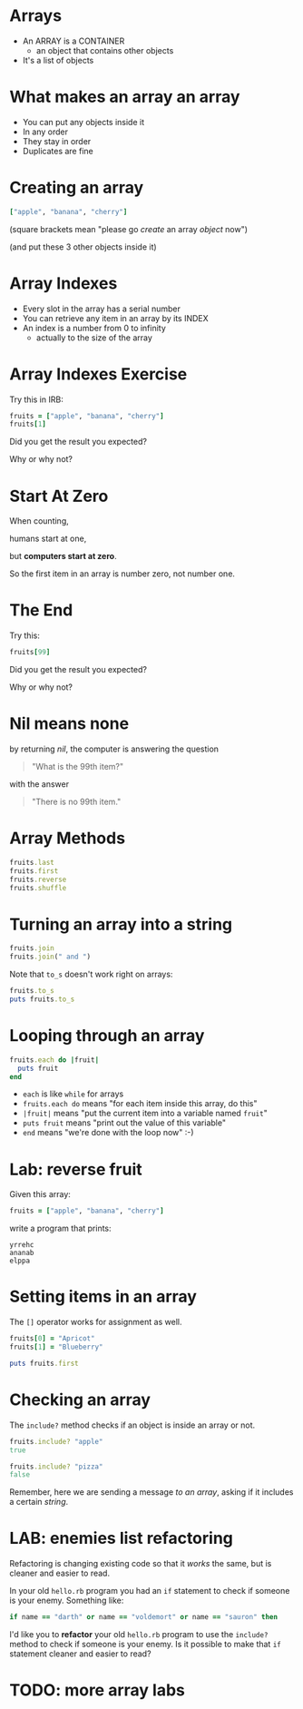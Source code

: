 # Arrays

* An ARRAY is a CONTAINER
  * an object that contains other objects
* It's a list of objects

# What makes an array an array

* You can put any objects inside it
* In any order
* They stay in order
* Duplicates are fine

# Creating an array

```ruby
["apple", "banana", "cherry"]
```

(square brackets mean "please go *create* an array *object* now")

(and put these 3 other objects inside it)

# Array Indexes

* Every slot in the array has a serial number
* You can retrieve any item in an array by its INDEX
* An index is a number from 0 to infinity
  * actually to the size of the array

# Array Indexes Exercise

Try this in IRB:

```ruby
fruits = ["apple", "banana", "cherry"]
fruits[1]
```

Did you get the result you expected?

Why or why not?

# Start At Zero

When counting,

humans start at one,

but **computers start at zero**.

So the first item in an array is number zero, not number one.

# The End

Try this:

```ruby
fruits[99]
```

Did you get the result you expected?

Why or why not?

# Nil means none

by returning *nil*, the computer is answering the question

> "What is the 99th item?"

with the answer

> "There is no 99th item."

# Array Methods

```ruby
fruits.last
fruits.first
fruits.reverse
fruits.shuffle
```

# Turning an array into a string

```ruby
fruits.join
fruits.join(" and ")
```

Note that `to_s` doesn't work right on arrays:

```ruby
fruits.to_s
puts fruits.to_s
```

# Looping through an array

```ruby
fruits.each do |fruit|
  puts fruit
end
```

* `each` is like `while` for arrays
* `fruits.each do` means "for each item inside this array, do this"
* `|fruit|` means "put the current item into a variable named `fruit`"
* `puts fruit` means "print out the value of this variable"
* `end` means "we're done with the loop now" :-)

# Lab: reverse fruit

Given this array:

```ruby
fruits = ["apple", "banana", "cherry"]
```

write a program that prints:

    yrrehc
    ananab
    elppa

# Setting items in an array

The `[]` operator works for assignment as well.

```ruby
fruits[0] = "Apricot"
fruits[1] = "Blueberry"

puts fruits.first
```

# Checking an array

The `include?` method checks if an object is inside an array or not.

```ruby
fruits.include? "apple"
true

fruits.include? "pizza"
false
```

Remember, here we are sending a message *to an array*, asking if it includes a certain *string*.

# LAB: enemies list refactoring

Refactoring is changing existing code so that it *works* the same, but is cleaner and easier to read.

In your old `hello.rb` program you had an `if` statement to check if someone is your enemy. Something like:

```ruby
if name == "darth" or name == "voldemort" or name == "sauron" then
```

I'd like you to **refactor** your old `hello.rb` program to use the `include?` method to check if someone is your enemy. Is it possible to make that `if` statement cleaner and easier to read?

# TODO: more array labs

